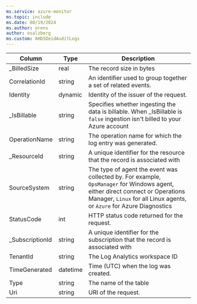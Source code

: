 ```yaml
---
ms.service: azure-monitor
ms.topic: include
ms.date: 08/19/2024
ms.author: orens
author: osalzberg
ms.custom: AHDSDeidAuditLogs
---
```



| Column | Type | Description |
|---|---|---|
| _BilledSize | real | The record size in bytes |
| CorrelationId | string | An identifier used to group together a set of related events. |
| Identity | dynamic | Identity of the issuer of the request. |
| _IsBillable | string | Specifies whether ingesting the data is billable. When _IsBillable is `false` ingestion isn't billed to your Azure account |
| OperationName | string | The operation name for which the log entry was generated. |
| _ResourceId | string | A unique identifier for the resource that the record is associated with |
| SourceSystem | string | The type of agent the event was collected by. For example, `OpsManager` for Windows agent, either direct connect or Operations Manager, `Linux` for all Linux agents, or `Azure` for Azure Diagnostics |
| StatusCode | int | HTTP status code returned for the request. |
| _SubscriptionId | string | A unique identifier for the subscription that the record is associated with |
| TenantId | string | The Log Analytics workspace ID |
| TimeGenerated | datetime | Time (UTC) when the log was created. |
| Type | string | The name of the table |
| Uri | string | URI of the request. |

